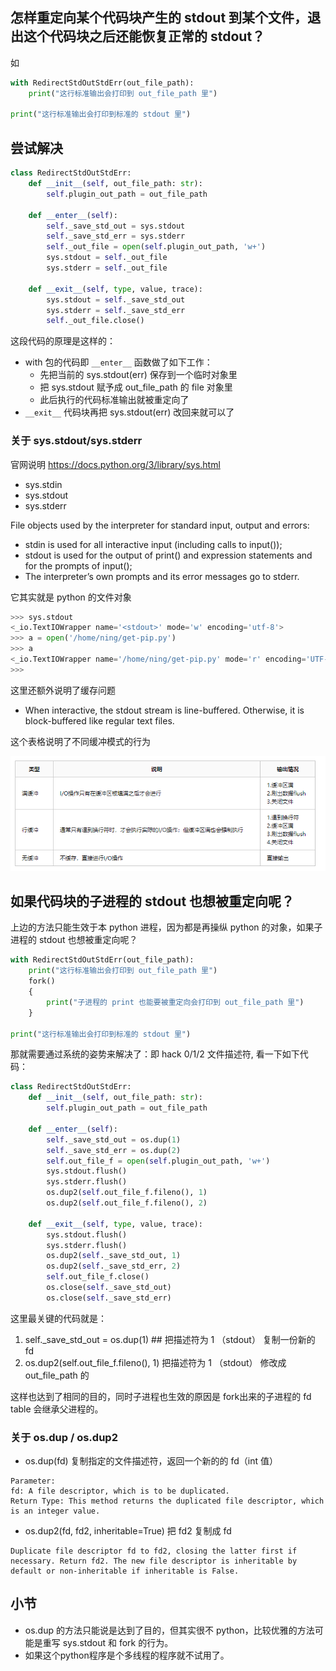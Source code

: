 ## 怎样重定向某个代码块产生的 stdout 到某个文件，退出这个代码块之后还能恢复正常的 stdout？

如
```python
with RedirectStdOutStdErr(out_file_path):
    print("这行标准输出会打印到 out_file_path 里")

print("这行标准输出会打印到标准的 stdout 里")
```


## 尝试解决
```python
class RedirectStdOutStdErr:
    def __init__(self, out_file_path: str):
        self.plugin_out_path = out_file_path

    def __enter__(self):
        self._save_std_out = sys.stdout
        self._save_std_err = sys.stderr
        self._out_file = open(self.plugin_out_path, 'w+')
        sys.stdout = self._out_file
        sys.stderr = self._out_file

    def __exit__(self, type, value, trace):
        sys.stdout = self._save_std_out
        sys.stderr = self._save_std_err
        self._out_file.close()
```
这段代码的原理是这样的：
* with 包的代码即  `__enter__` 函数做了如下工作：
    * 先把当前的 sys.stdout(err) 保存到一个临时对象里
    * 把 sys.stdout 赋予成 out_file_path 的 file 对象里
    * 此后执行的代码标准输出就被重定向了
* `__exit__` 代码块再把 sys.stdout(err) 改回来就可以了


### 关于 sys.stdout/sys.stderr

官网说明 https://docs.python.org/3/library/sys.html

* sys.stdin
* sys.stdout
* sys.stderr

File objects used by the interpreter for standard input, output and errors:

* stdin is used for all interactive input (including calls to input());
* stdout is used for the output of print() and expression statements and for the prompts of input();
* The interpreter’s own prompts and its error messages go to stderr.

它其实就是 python 的文件对象
```python
>>> sys.stdout
<_io.TextIOWrapper name='<stdout>' mode='w' encoding='utf-8'>
>>> a = open('/home/ning/get-pip.py')
>>> a
<_io.TextIOWrapper name='/home/ning/get-pip.py' mode='r' encoding='UTF-8'>
>>>
```



这里还额外说明了缓存问题
* When interactive, the stdout stream is line-buffered. Otherwise, it is block-buffered like regular text files. 

这个表格说明了不同缓冲模式的行为

![alt text](img/企业微信截图_20240204163723.png)

## 如果代码块的子进程的 stdout 也想被重定向呢？

上边的方法只能生效于本 python 进程，因为都是再操纵 python 的对象，如果子进程的 stdout 也想被重定向呢？

```python
with RedirectStdOutStdErr(out_file_path):
    print("这行标准输出会打印到 out_file_path 里")
    fork()
    {
        print("子进程的 print 也能要被重定向会打印到 out_file_path 里")
    }

print("这行标准输出会打印到标准的 stdout 里")
```

那就需要通过系统的姿势来解决了：即 hack 0/1/2 文件描述符, 看一下如下代码：

```python
class RedirectStdOutStdErr:
    def __init__(self, out_file_path: str):
        self.plugin_out_path = out_file_path

    def __enter__(self):
        self._save_std_out = os.dup(1)
        self._save_std_err = os.dup(2)
        self.out_file_f = open(self.plugin_out_path, 'w+')
        sys.stdout.flush()
        sys.stderr.flush()
        os.dup2(self.out_file_f.fileno(), 1)
        os.dup2(self.out_file_f.fileno(), 2)

    def __exit__(self, type, value, trace):
        sys.stdout.flush()
        sys.stderr.flush()
        os.dup2(self._save_std_out, 1)
        os.dup2(self._save_std_err, 2)
        self.out_file_f.close()
        os.close(self._save_std_out)
        os.close(self._save_std_err)
```
这里最关键的代码就是：
1. self._save_std_out = os.dup(1)  ## 把描述符为 1 （stdout） 复制一份新的 fd
2. os.dup2(self.out_file_f.fileno(), 1) 把描述符为 1 （stdout） 修改成 out_file_path 的

这样也达到了相同的目的，同时子进程也生效的原因是 fork出来的子进程的 fd table 会继承父进程的。


### 关于 os.dup / os.dup2

* os.dup(fd)
复制指定的文件描述符，返回一个新的的 fd（int 值）
```
Parameter: 
fd: A file descriptor, which is to be duplicated. 
Return Type: This method returns the duplicated file descriptor, which is an integer value. 
```

* os.dup2(fd, fd2, inheritable=True)
把 fd2 复制成 fd
```
Duplicate file descriptor fd to fd2, closing the latter first if necessary. Return fd2. The new file descriptor is inheritable by default or non-inheritable if inheritable is False.
```


## 小节

* os.dup 的方法只能说是达到了目的，但其实很不 python，比较优雅的方法可能是重写 sys.stdout 和 fork 的行为。
* 如果这个python程序是个多线程的程序就不试用了。

